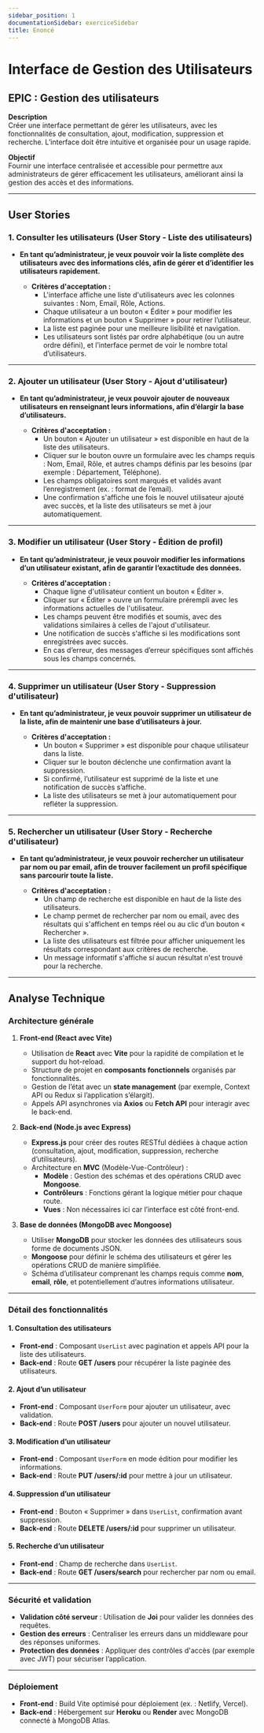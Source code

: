```yaml
---
sidebar_position: 1
documentationSidebar: exerciceSidebar
title: Enoncé
---
```


# Interface de Gestion des Utilisateurs

## EPIC : Gestion des utilisateurs

**Description**  
Créer une interface permettant de gérer les utilisateurs, avec les fonctionnalités de consultation, ajout, modification, suppression et recherche. L’interface doit être intuitive et organisée pour un usage rapide.

**Objectif**  
Fournir une interface centralisée et accessible pour permettre aux administrateurs de gérer efficacement les utilisateurs, améliorant ainsi la gestion des accès et des informations.

---

## User Stories

### 1. Consulter les utilisateurs (User Story - Liste des utilisateurs)

- **En tant qu’administrateur, je veux pouvoir voir la liste complète des utilisateurs avec des informations clés, afin de gérer et d’identifier les utilisateurs rapidement.**

  - **Critères d'acceptation :**
    - L'interface affiche une liste d'utilisateurs avec les colonnes suivantes : Nom, Email, Rôle, Actions.
    - Chaque utilisateur a un bouton « Éditer » pour modifier les informations et un bouton « Supprimer » pour retirer l’utilisateur.
    - La liste est paginée pour une meilleure lisibilité et navigation.
    - Les utilisateurs sont listés par ordre alphabétique (ou un autre ordre défini), et l’interface permet de voir le nombre total d’utilisateurs.

---

### 2. Ajouter un utilisateur (User Story - Ajout d'utilisateur)

- **En tant qu’administrateur, je veux pouvoir ajouter de nouveaux utilisateurs en renseignant leurs informations, afin d’élargir la base d’utilisateurs.**

  - **Critères d'acceptation :**
    - Un bouton « Ajouter un utilisateur » est disponible en haut de la liste des utilisateurs.
    - Cliquer sur le bouton ouvre un formulaire avec les champs requis : Nom, Email, Rôle, et autres champs définis par les besoins (par exemple : Département, Téléphone).
    - Les champs obligatoires sont marqués et validés avant l’enregistrement (ex. : format de l’email).
    - Une confirmation s'affiche une fois le nouvel utilisateur ajouté avec succès, et la liste des utilisateurs se met à jour automatiquement.

---

### 3. Modifier un utilisateur (User Story - Édition de profil)

- **En tant qu’administrateur, je veux pouvoir modifier les informations d’un utilisateur existant, afin de garantir l’exactitude des données.**

  - **Critères d'acceptation :**
    - Chaque ligne d'utilisateur contient un bouton « Éditer ».
    - Cliquer sur « Éditer » ouvre un formulaire prérempli avec les informations actuelles de l'utilisateur.
    - Les champs peuvent être modifiés et soumis, avec des validations similaires à celles de l'ajout d'utilisateur.
    - Une notification de succès s'affiche si les modifications sont enregistrées avec succès.
    - En cas d’erreur, des messages d’erreur spécifiques sont affichés sous les champs concernés.

---

### 4. Supprimer un utilisateur (User Story - Suppression d'utilisateur)

- **En tant qu’administrateur, je veux pouvoir supprimer un utilisateur de la liste, afin de maintenir une base d’utilisateurs à jour.**

  - **Critères d'acceptation :**
    - Un bouton « Supprimer » est disponible pour chaque utilisateur dans la liste.
    - Cliquer sur le bouton déclenche une confirmation avant la suppression.
    - Si confirmé, l’utilisateur est supprimé de la liste et une notification de succès s’affiche.
    - La liste des utilisateurs se met à jour automatiquement pour refléter la suppression.

---

### 5. Rechercher un utilisateur (User Story - Recherche d'utilisateur)

- **En tant qu’administrateur, je veux pouvoir rechercher un utilisateur par nom ou par email, afin de trouver facilement un profil spécifique sans parcourir toute la liste.**

  - **Critères d'acceptation :**
    - Un champ de recherche est disponible en haut de la liste des utilisateurs.
    - Le champ permet de rechercher par nom ou email, avec des résultats qui s'affichent en temps réel ou au clic d’un bouton « Rechercher ».
    - La liste des utilisateurs est filtrée pour afficher uniquement les résultats correspondant aux critères de recherche.
    - Un message informatif s'affiche si aucun résultat n'est trouvé pour la recherche.

---

## Analyse Technique

### Architecture générale

1. **Front-end (React avec Vite)**
   - Utilisation de **React** avec **Vite** pour la rapidité de compilation et le support du hot-reload.
   - Structure de projet en **composants fonctionnels** organisés par fonctionnalités.
   - Gestion de l’état avec un **state management** (par exemple, Context API ou Redux si l’application s’élargit).
   - Appels API asynchrones via **Axios** ou **Fetch API** pour interagir avec le back-end.

2. **Back-end (Node.js avec Express)**
   - **Express.js** pour créer des routes RESTful dédiées à chaque action (consultation, ajout, modification, suppression, recherche d’utilisateurs).
   - Architecture en **MVC** (Modèle-Vue-Contrôleur) :
     - **Modèle** : Gestion des schémas et des opérations CRUD avec **Mongoose**.
     - **Contrôleurs** : Fonctions gérant la logique métier pour chaque route.
     - **Vues** : Non nécessaires ici car l’interface est côté front-end.

3. **Base de données (MongoDB avec Mongoose)**
   - Utiliser **MongoDB** pour stocker les données des utilisateurs sous forme de documents JSON.
   - **Mongoose** pour définir le schéma des utilisateurs et gérer les opérations CRUD de manière simplifiée.
   - Schéma d’utilisateur comprenant les champs requis comme **nom**, **email**, **rôle**, et potentiellement d’autres informations utilisateur.

---

### Détail des fonctionnalités

#### 1. Consultation des utilisateurs
- **Front-end** : Composant `UserList` avec pagination et appels API pour la liste des utilisateurs.
- **Back-end** : Route **GET /users** pour récupérer la liste paginée des utilisateurs.

#### 2. Ajout d’un utilisateur
- **Front-end** : Composant `UserForm` pour ajouter un utilisateur, avec validation.
- **Back-end** : Route **POST /users** pour ajouter un nouvel utilisateur.

#### 3. Modification d’un utilisateur
- **Front-end** : Composant `UserForm` en mode édition pour modifier les informations.
- **Back-end** : Route **PUT /users/:id** pour mettre à jour un utilisateur.

#### 4. Suppression d’un utilisateur
- **Front-end** : Bouton « Supprimer » dans `UserList`, confirmation avant suppression.
- **Back-end** : Route **DELETE /users/:id** pour supprimer un utilisateur.

#### 5. Recherche d’un utilisateur
- **Front-end** : Champ de recherche dans `UserList`.
- **Back-end** : Route **GET /users/search** pour rechercher par nom ou email.

---

### Sécurité et validation

- **Validation côté serveur** : Utilisation de **Joi** pour valider les données des requêtes.
- **Gestion des erreurs** : Centraliser les erreurs dans un middleware pour des réponses uniformes.
- **Protection des données** : Appliquer des contrôles d'accès (par exemple avec JWT) pour sécuriser l’application.

---

### Déploiement

- **Front-end** : Build Vite optimisé pour déploiement (ex. : Netlify, Vercel).
- **Back-end** : Hébergement sur **Heroku** ou **Render** avec MongoDB connecté à MongoDB Atlas.